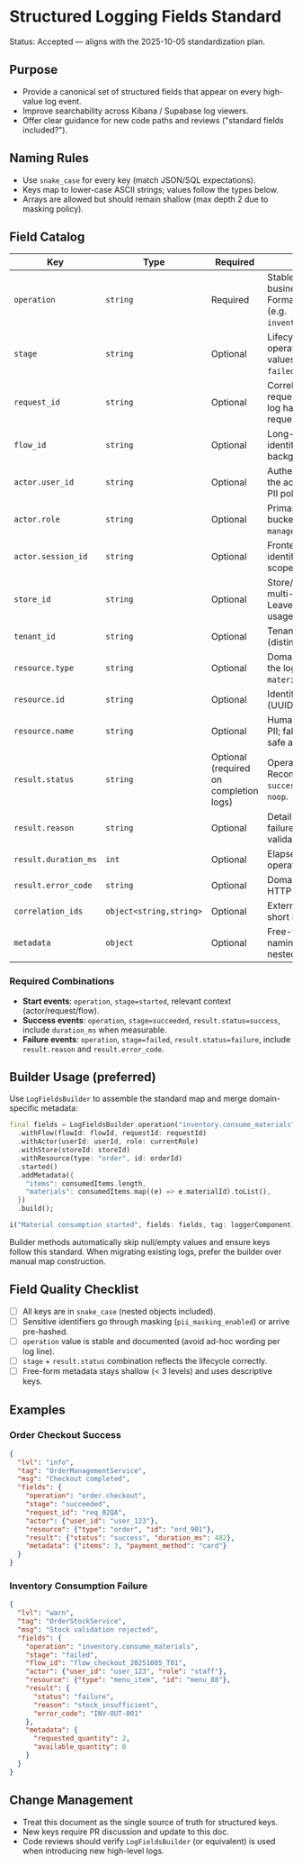 # Structured Logging Fields Standard

Status: Accepted — aligns with the 2025-10-05 standardization plan.

## Purpose
- Provide a canonical set of structured fields that appear on every high-value log event.
- Improve searchability across Kibana / Supabase log viewers.
- Offer clear guidance for new code paths and reviews ("standard fields included?").

## Naming Rules
- Use `snake_case` for every key (match JSON/SQL expectations).
- Keys map to lower-case ASCII strings; values follow the types below.
- Arrays are allowed but should remain shallow (max depth 2 due to masking policy).

## Field Catalog

| Key | Type | Required | Description | Example |
| --- | --- | --- | --- | --- |
| `operation` | `string` | Required | Stable identifier for the business action.<br>Format: `<domain>.<action>` (e.g. `inventory.consume_materials`). | `order.checkout`
| `stage` | `string` | Optional | Lifecycle stage for the operation. Recommended values: `started`, `succeeded`, `failed`, `cancelled`. | `started`
| `request_id` | `string` | Optional | Correlates to inbound API / UI request. Populate when the log happens inside a tracked request scope. | `req_01H9X7V6J3`
| `flow_id` | `string` | Optional | Long-running business flow identifier (multi-step process, background job, etc.). | `flow_supabase_sync_20251005`
| `actor.user_id` | `string` | Optional | Authenticated user (owner of the action). Hash/tokenized if PII policy requires. | `user_7da42`
| `actor.role` | `string` | Optional | Primary role or permission bucket of the actor (e.g. `manager`, `staff`). | `manager`
| `actor.session_id` | `string` | Optional | Frontend/session token identifier. Use when session-scoped debugging is needed. | `sess_ff129482`
| `store_id` | `string` | Optional | Store/location identifier for multi-location businesses. Leave empty for single-tenant usage. | `store_tokyo_midtown`
| `tenant_id` | `string` | Optional | Tenant/organization identifier (distinct from `actor.user_id`). | `tenant_yata_demo`
| `resource.type` | `string` | Optional | Domain resource touched by the log (`order`, `menu_item`, `material`, etc.). | `order`
| `resource.id` | `string` | Optional | Identifier of the resource (UUID, slug). | `ord_01897f`
| `resource.name` | `string` | Optional | Human readable label (avoid PII; fallback to SKU/name-safe alias). | `Lunch Set A`
| `result.status` | `string` | Optional (required on completion logs) | Operational status outcome. Recommended values: `success`, `failure`, `partial`, `noop`. | `success`
| `result.reason` | `string` | Optional | Detail for failures/cancellations (e.g. validation errors). | `stock_insufficient`
| `result.duration_ms` | `int` | Optional | Elapsed milliseconds for the operation or step. | `482`
| `result.error_code` | `string` | Optional | Domain-specific error code or HTTP status. | `ORD-409`
| `correlation_ids` | `object<string,string>` | Optional | External system IDs keyed by short labels. | `{ "supabase_job": "job-9c2" }`
| `metadata` | `object` | Optional | Free-form extras that follow naming rules. Prefer to keep nested depth ≤ 2. | `{ "items": 4, "retry": false }`

### Required Combinations
- **Start events**: `operation`, `stage=started`, relevant context (actor/request/flow).
- **Success events**: `operation`, `stage=succeeded`, `result.status=success`, include `duration_ms` when measurable.
- **Failure events**: `operation`, `stage=failed`, `result.status=failure`, include `result.reason` and `result.error_code`.

## Builder Usage (preferred)
Use `LogFieldsBuilder` to assemble the standard map and merge domain-specific metadata:

```dart
final fields = LogFieldsBuilder.operation("inventory.consume_materials")
  .withFlow(flowId: flowId, requestId: requestId)
  .withActor(userId: userId, role: currentRole)
  .withStore(storeId: storeId)
  .withResource(type: "order", id: orderId)
  .started()
  .addMetadata({
    "items": consumedItems.length,
    "materials": consumedItems.map((e) => e.materialId).toList(),
  })
  .build();

i("Material consumption started", fields: fields, tag: loggerComponent);
```

Builder methods automatically skip null/empty values and ensure keys follow this standard. When migrating existing logs, prefer the builder over manual map construction.

## Field Quality Checklist
- [ ] All keys are in `snake_case` (nested objects included).
- [ ] Sensitive identifiers go through masking (`pii_masking_enabled`) or arrive pre-hashed.
- [ ] `operation` value is stable and documented (avoid ad-hoc wording per log line).
- [ ] `stage` + `result.status` combination reflects the lifecycle correctly.
- [ ] Free-form metadata stays shallow (< 3 levels) and uses descriptive keys.

## Examples

### Order Checkout Success
```json
{
  "lvl": "info",
  "tag": "OrderManagementService",
  "msg": "Checkout completed",
  "fields": {
    "operation": "order.checkout",
    "stage": "succeeded",
    "request_id": "req_02QA",
    "actor": {"user_id": "user_123"},
    "resource": {"type": "order", "id": "ord_901"},
    "result": {"status": "success", "duration_ms": 482},
    "metadata": {"items": 3, "payment_method": "card"}
  }
}
```

### Inventory Consumption Failure
```json
{
  "lvl": "warn",
  "tag": "OrderStockService",
  "msg": "Stock validation rejected",
  "fields": {
    "operation": "inventory.consume_materials",
    "stage": "failed",
    "flow_id": "flow_checkout_20251005_T01",
    "actor": {"user_id": "user_123", "role": "staff"},
    "resource": {"type": "menu_item", "id": "menu_88"},
    "result": {
      "status": "failure",
      "reason": "stock_insufficient",
      "error_code": "INV-OUT-001"
    },
    "metadata": {
      "requested_quantity": 2,
      "available_quantity": 0
    }
  }
}
```

## Change Management
- Treat this document as the single source of truth for structured keys.
- New keys require PR discussion and update to this doc.
- Code reviews should verify `LogFieldsBuilder` (or equivalent) is used when introducing new high-level logs.
